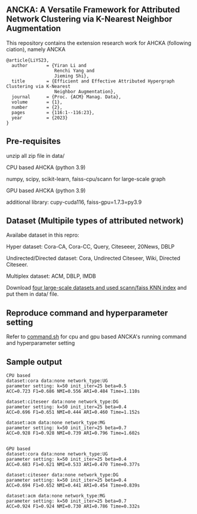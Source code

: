 ## ANCKA: A Versatile Framework for Attributed Network Clustering via K-Nearest Neighbor Augmentation
This repository contains the extension research work for AHCKA (following ciation), namely ANCKA

    @article{LiYS23,
      author       = {Yiran Li and
                      Renchi Yang and
                      Jieming Shi},
      title        = {Efficient and Effective Attributed Hypergraph Clustering via K-Nearest
                      Neighbor Augmentation},
      journal      = {Proc. {ACM} Manag. Data},
      volume       = {1},
      number       = {2},
      pages        = {116:1--116:23},
      year         = {2023}
    }

## Pre-requisites
unzip all zip file in data/

CPU based AHCKA (python 3.9)

numpy, scipy, scikit-learn, faiss-cpu/scann for large-scale graph

GPU based AHCKA (python 3.9)

additional library: cupy-cuda116, faiss-gpu=1.7.3=py3.9

## Dataset (Multipile types of attributed network)

Availabe dataset in this repro:

Hyper dataset: Cora-CA, Cora-CC, Query, Citeseeer, 20News, DBLP 

Undirected/Directed dataset: Cora, Undirected Citeseer, Wiki, Directed Citeseer.

Multiplex dataset: ACM, DBLP, IMDB

Download [four large-scale datasets and used scann/faiss KNN index](https://github.com/CyanideCentral/AHCKA) and put them in data/ file.

## Reproduce command and hyperparameter setting

Refer to [command.sh](command.sh) for cpu and gpu based ANCKA's running command and hyperparameter setting 

## Sample output
```
CPU based
dataset:cora data:none network_type:UG
parameter setting: k=50 init_iter=25 beta=0.5
ACC=0.723 F1=0.686 NMI=0.556 ARI=0.484 Time=1.110s

dataset:citeseer data:none network_type:DG
parameter setting: k=50 init_iter=25 beta=0.4
ACC=0.696 F1=0.651 NMI=0.444 ARI=0.460 Time=1.152s

dataset:acm data:none network_type:MG
parameter setting: k=50 init_iter=25 beta=0.7
ACC=0.928 F1=0.928 NMI=0.739 ARI=0.796 Time=1.602s


GPU based
dataset:cora data:none network_type:UG
parameter setting: k=50 init_iter=25 beta=0.4
ACC=0.683 F1=0.621 NMI=0.533 ARI=0.470 Time=0.377s

dataset:citeseer data:none network_type:DG
parameter setting: k=50 init_iter=25 beta=0.4
ACC=0.694 F1=0.652 NMI=0.441 ARI=0.454 Time=0.839s

dataset:acm data:none network_type:MG
parameter setting: k=50 init_iter=25 beta=0.7
ACC=0.924 F1=0.924 NMI=0.730 ARI=0.786 Time=0.332s
```